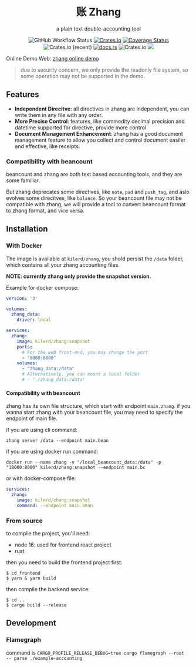 <div align="center">
    <h1>账 Zhang</h1>
    <p>a plain text double-accounting tool</p>
    <img alt="GitHub Workflow Status" src="https://img.shields.io/github/workflow/status/kilerd/zhang/Develop%20Build">
    <a href="https://crates.io/crates/zhang"><img alt="Crates.io" src="https://img.shields.io/crates/v/zhang"></a>
    <a href='https://coveralls.io/github/Kilerd/zhang?branch=main'><img src='https://coveralls.io/repos/github/Kilerd/zhang/badge.svg?branch=main' alt='Coverage Status' /></a>
    <img alt="Crates.io (recent)" src="https://img.shields.io/crates/dr/zhang">
    <a href="docs.rs/zhang"><img alt="docs.rs" src="https://img.shields.io/docsrs/zhang"></a>
    <img alt="Crates.io" src="https://img.shields.io/crates/l/zhang">
    <img src="https://raw.githubusercontent.com/zhang-accounting/zhang/main/assets/screenshot.png">
</div>

Online Demo Web: [zhang online demo](https://zhang-example.kilerd.me)
> due to security concern, we only provide the readonly file system, so some operation may not be supported in the demo.

## Features
 - **Independent Direcitve**: all directives in zhang are independent, you can write them in any file with any order.
 - **More Precise Control**: features, like commodity decimal precision and datetime supported for directive, provide more control
 - **Document Management Enhancement**: zhang has a good document management feature to allow you collect and control document easiler and effective, like receipts.

### Compatibility with beancount
beancount and zhang are both text based accounting tools, and they are some familiar.

But zhang deprecates some directives, like `note`, `pad` and `push_tag`, and aslo evolves some direcitves, like `balance`. So your beancount file may not be compatible with zhang, we will provide a tool to convert beancount format to zhang format, and vice versa.


## Installation
### With Docker
The image is available at `kilerd/zhang`, you shold persist the `/data` folder, which contains all your zhang accounting files.

**NOTE: currently zhang only provide the snapshot version.**

Example for docker compose:
```yaml
version: '3'

volumes:
  zhang_data:
    driver: local

services:
  zhang:
    image: kilerd/zhang:snapshot
    ports:
      # For the web front-end, you may change the port
      - "8000:8000"
    volumes:
      - "zhang_data:/data"
      # Alternatively, you can mount a local folder
      # - "./zhang_data:/data"
```
#### Compatibility with beancount
zhang has its own file structure, which start with endpoint `main.zhang`. if you wanna start zhang with your beancount file, you may need to specify the endpoint of main file. 

if you are using cli command:
```shell
zhang server /data --endpoint main.bean
```
if you are using docker run command:
```shell
docker run --name zhang -v "/local_beancount_data:/data" -p "18000:8000" kilerd/zhang:snapshot --endpoint main.bc
```
or with docker-compose file:
```yaml
services:
  zhang:
    image: kilerd/zhang:snapshot
    command: --endpoint main.bean
```

### From source
to compile the project, you'll need:
- node 16: used for frontend react project
- rust

then you need to build the frontend project first:
```shell
$ cd frontend
$ yarn & yarn build
```

then compile the backend service:
```shell
$ cd ..
$ cargo build --release
```

## Development

### Flamegraph
command is `CARGO_PROFILE_RELEASE_DEBUG=true cargo flamegraph --root  -- parse ./example-accounting`